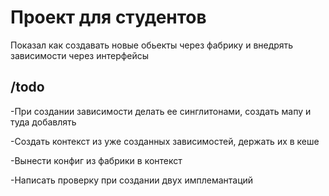 # Проект для студентов
Показал как создавать новые обьекты через фабрику и внедрять зависимости через интерфейсы

## /todo
-При создании зависимости делать ее синглитонами, создать мапу и туда добавлять 

-Создать контекст из уже созданных зависимостей, держать их в кеше

-Вынести конфиг из фабрики в контекст

-Написать проверку при создании двух имплемантаций
